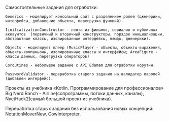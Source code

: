 Самостоятельные задания для отработки:

	Generics - моделирует консольный сайт с разделением ролей (дженерики, интерфейсы, добавление объекта, перегрузка функций).

	IinitializationConstructor - лента из фильмов, сериалов и публичных аккаунтов  (первичный и вторичный конструкторы, порядок инициализации, абстрактные классы, изолированные интерфейсы, лямды, дженерики).

	Objects - моделирует плеер (MusicPlayer - объекты, объекты-выражения, объекты-компаньоны, изолированные классы и интерфейсы; AreaFigure - классы данных, перегрузка операторов)

	Coroutines - небольшое задание с API Edamam для отработки корутин.

	PasswordValidator - переработка старого задания на валидатор паролей (добавлен интерфейс).


Проекты из учебника «Kotlin. Программирование для профессионалов» Big Nerd Ranch - Airline(сопрограммы, потоки данных, каналы), NyetHack2(самый большой проект из учебника).


Переработка старых заданий без использования новых концепций: NotationMoverNew, CowInterpreter.